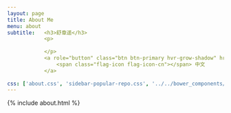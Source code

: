 ```yaml
---
layout: page
title: About Me
menu: about
subtitle:   <h3>舒章遥</h3>
            <p>
                
            </p>
            <a role="button" class="btn btn-primary hvr-grow-shadow" href="/assets/files/CV_Chuan_Dong_FR.pdf" target="_blanks">
                <span class="flag-icon flag-icon-cn"></span> 中文
            </a>
                            
css: ['about.css', 'sidebar-popular-repo.css', '../../bower_components/flag-icon-css/css/flag-icon.min.css']
---
```


{% include about.html %}
